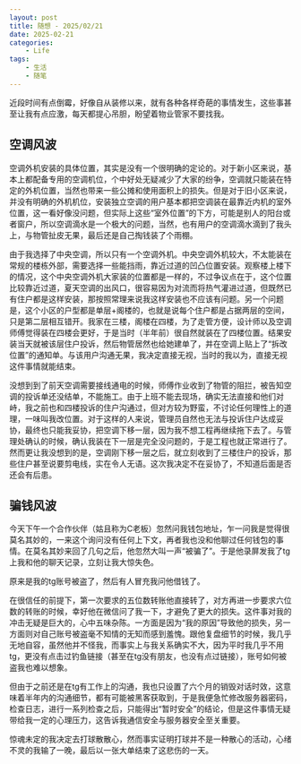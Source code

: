 ```yaml
---
layout: post
title: 随想 - 2025/02/21
date: 2025-02-21
categories:
    - Life
tags:
    - 生活
    - 随笔
---
```


近段时间有点倒霉，好像自从装修以来，就有各种各样奇葩的事情发生，这些事甚至让我有点应激，每天都提心吊胆，盼望着物业管家不要找我。

## 空调风波

空调外机安装的具体位置，其实是没有一个很明确的定论的。对于新小区来说，基本上都配备专用的空调机位，个中好处无疑减少了大家的纷争，空调就只能装在特定的外机位置，当然也带来一些公摊和使用面积上的损失。但是对于旧小区来说，并没有明确的外机机位，安装独立空调的用户基本都把空调装在最靠近内机的室外位置，这一看好像没问题，但实际上这些“室外位置”的下方，可能是别人的阳台或者窗户，所以空调滴水是一个极大的问题，当然，也有用户的空调滴水滴到了我头上，与物管扯皮无果，最后还是自己掏钱装了个雨棚。

由于我选择了中央空调，所以只有一个空调外机。中央空调外机较大，不太能装在常规的楼栋外部，需要选择一些能挡雨，靠近过道的凹凸位置安装。观察楼上楼下的情况，这个中央空调外机大家装的位置都是一样的，不过争议点在于，这个位置比较靠近过道，夏天空调的出风口，很容易因为对流而将热气灌进过道，但既然已有住户都是这样安装，那按照常理来说我这样安装也不应该有问题。另一个问题是，这个小区的户型都是单层+阁楼的，也就是说每个住户都是占据两层的空间，只是第二层相互错开。我家在三楼，阁楼在四楼，为了走管方便，设计师以及空调师傅觉得装在四楼会更好，于是当时（半年前）很自然就装在了四楼位置。结果安装当天就被该层住户投诉，然后物管居然也给她建单了，并在空调上贴上了“拆改位置”的通知单。与该用户沟通无果，我决定直接无视，当时的我以为，直接无视这件事情就能结束。

没想到到了前天空调需要接线通电的时候，师傅作业收到了物管的阻拦，被告知空调的投诉单还没结单，不能施工。由于上班不能去现场，确实无法直接和他们对峙，我之前也和四楼投诉的住户沟通过，但对方较为野蛮，不讨论任何理性上的道理，一味叫我改位置。对于这样的人来说，管理员自然也无法与投诉住户达成妥协，最终也只能我妥协，把空调下移一层，因为我不想工程再继续拖下去了。与管理处确认的时候，确认我装在下一层是完全没问题的，于是工程也就正常进行了。然而更让我没想到的是，空调刚下移一层之后，就立刻收到了三楼住户的投诉，那些住户甚至说要剪电线，实在令人无语。这次我决定不在妥协了，不知道后面是否还会有后患。

## 骗钱风波

今天下午一个合作伙伴（姑且称为C老板）忽然问我钱包地址，乍一问我是觉得很莫名其妙的，一来这个询问没有任何上下文，再者我也没和他聊过任何钱包的事情。在莫名其妙来回了几句之后，他忽然大叫一声“被骗了”。于是他录屏发我了tg上我和他的聊天记录，立刻让我大惊失色。

原来是我的tg账号被盗了，然后有人冒充我问他借钱了。

在很信任的前提下，第一次要求的五位数转账他直接转了，对方再进一步要求六位数的转账的时候，幸好他在微信问了我一下，才避免了更大的损失。这件事对我的冲击无疑是巨大的，心中五味杂陈。一方面是因为“我的原因”导致他的损失，另一方面则对自己账号被盗毫不知情的无知而感到羞愧。跟他复盘细节的时候，我几乎无地自容，虽然他并不怪我，而事实上与我关系确实不大，因为平时我几乎不用tg，更没有点击过钓鱼链接（甚至在tg没有朋友，也没有点过链接），账号如何被盗我也难以想象。

但由于之前还是在tg有工作上的沟通，我也只设置了六个月的销毁对话时效，这意味着半年内的沟通细节，都有可能被黑客获取到，于是我便急忙修改服务器密码，检查日志，进行一系列检查之后，只能得出“暂时安全”的结论，但是这件事情无疑带给我一定的心理压力，这告诉我通信安全与服务器安全至关重要。

惊魂未定的我决定去打球散散心，然而事实证明打球并不是一种散心的活动，心绪不灵的我输了一晚，最后以一张大单结束了这悲伤的一天。
